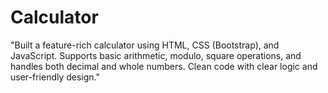 # Calculator
"Built a feature-rich calculator using HTML, CSS (Bootstrap), and JavaScript. Supports basic arithmetic, modulo, square operations, and handles both decimal and whole numbers. Clean code with clear logic and user-friendly design."
